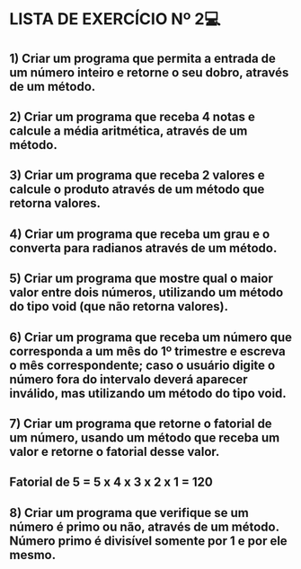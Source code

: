 # LISTA DE EXERCÍCIO Nº 2:computer:

## 1) Criar um programa que permita a entrada de um número inteiro e retorne o seu dobro, através de um método. 

## 2) Criar um programa que receba 4 notas e calcule a média aritmética, através de um método. 

## 3) Criar um programa que receba 2 valores e calcule o produto através de um método que retorna valores. 

## 4) Criar um programa que receba um grau e o converta para radianos através de um método.

## 5) Criar um programa que mostre qual o maior valor entre dois números, utilizando um método do tipo void (que não retorna valores). 

## 6) Criar um programa que receba um número que corresponda a um mês do 1º trimestre e escreva o mês correspondente; caso o usuário digite o número fora do intervalo deverá aparecer inválido, mas utilizando um método do tipo void. 

## 7) Criar um programa que retorne o fatorial de um número, usando um método que receba um valor e retorne o fatorial desse valor.  

## Fatorial de 5 = 5 x 4 x 3 x 2 x 1 = 120 

## 8) Criar um programa que verifique se um número é primo ou não, através de um método. Número primo é divisível somente por 1 e por ele mesmo.













